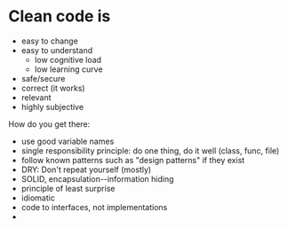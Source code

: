 # Clean code is

- easy to change
- easy to understand
    - low cognitive load
    - low learning curve
- safe/secure
- correct (it works)
- relevant
- highly subjective


How do you get there:

- use good variable names
- single responsibility principle: do one thing, do it well (class, func, file)
- follow known patterns such as "design patterns" if they exist
- DRY: Don't repeat yourself (mostly)
- SOLID, encapsulation--information hiding
- principle of least surprise
- idiomatic
- code to interfaces, not implementations
- 
